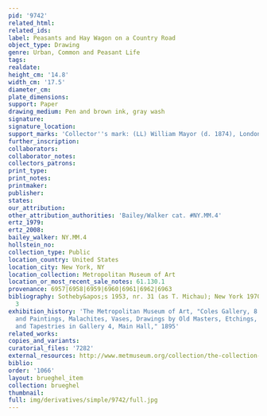 ```yaml
---
pid: '9742'
related_html: 
related_ids: 
label: Peasants and Hay Wagon on a Country Road
object_type: Drawing
genre: Urban, Common and Peasant Life
tags: 
realdate: 
height_cm: '14.8'
width_cm: '17.5'
diameter_cm: 
plate_dimensions: 
support: Paper
drawing_medium: Pen and brown ink, gray wash
signature: 
signature_location: 
support_marks: 'Collector''s mark: (LL) William Mayor (d. 1874), London (Lugt 2799)'
further_inscription: 
collaborators: 
collaborator_notes: 
collectors_patrons: 
print_type: 
print_notes: 
printmaker: 
publisher: 
states: 
our_attribution: 
other_attribution_authorities: 'Bailey/Walker cat. #NY.MM.4'
ertz_1979: 
ertz_2008: 
bailey_walker: NY.MM.4
hollstein_no: 
collection_type: Public
location_country: United States
location_city: New York, NY
location_collection: Metropolitan Museum of Art
location_or_most_recent_sale_notes: 61.130.1
provenance: 6957|6958|6959|6960|6961|6962|6963
bibliography: Sotheby&apos;s 1953, nr. 31 (as T. Michau); New York 1970, nr. 1, p.
  3
exhibition_history: 'The Metropolitan Museum of Art, "Coles Gallery, 8: Tapestries
  and Paintings, Malachites, Vases, Drawings by Old Masters, Etchings, Photographs,
  and Tapestries in Gallery 4, Main Hall," 1895'
related_works: 
copies_and_variants: 
curatorial_files: '7282'
external_resources: http://www.metmuseum.org/collection/the-collection-online/search/335120?rpp=20&pg=1&ft=jan%2Bbrueghel%2Bthe%2Belder&pos=18&imgno=0&tabname=object-information
biblio: 
order: '1066'
layout: brueghel_item
collection: brueghel
thumbnail: 
full: img/derivatives/simple/9742/full.jpg
---
```

